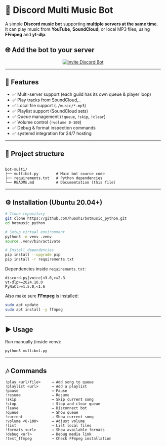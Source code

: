# 🎵 Discord Multi Music Bot

A simple **Discord music bot** supporting **multiple servers at the same time**.  
It can play music from **YouTube**, **SoundCloud**, or local MP3 files, using **FFmpeg** and **yt-dlp**.

## 🌐 Add the bot to your server


<p align="center">
  <a href="https://huoshi.pythonanywhere.com/bot">
    <img src="https://img.shields.io/badge/Invite%20my%20Bot-%235865F2?style=for-the-badge&logo=discord&logoColor=white" alt="Invite Discord Bot"/>
  </a>
</p>

---

## 🚀 Features

- ✅ Multi-server support (each guild has its own queue & player loop)  
- ✅ Play tracks from SoundCloud,..  
- ✅ Local file support (`./music/*.mp3`)  
- ✅ Playlist support (SoundCloud sets)  
- ✅ Queue management (`!queue`, `!skip`, `!clear`)  
- ✅ Volume control (`!volume 0-100`)  
- ✅ Debug & format inspection commands  
- ✅ systemd integration for 24/7 hosting  

---

## 📂 Project structure

```

bot-multi/
├── multibot.py        # Main bot source code
├── requirements.txt   # Python dependencies
└── README.md          # Documentation (this file)

````

---

## ⚙️ Installation (Ubuntu 20.04+)

```bash
# Clone repository
git clone https://github.com/huosh1/botmusic_python.git
cd botmusic_python

# Setup virtual environment
python3 -m venv .venv
source .venv/bin/activate

# Install dependencies
pip install --upgrade pip
pip install -r requirements.txt
````

Dependencies inside `requirements.txt`:

```
discord.py[voice]<3.0,>=2.3
yt-dlp>=2024.10.0
PyNaCl>=1.5.0,<1.6
```

Also make sure **FFmpeg** is installed:

```bash
sudo apt update
sudo apt install -y ffmpeg
```

---

## ▶️ Usage

Run manually (inside venv):

```bash
python3 multibot.py
```


---

## 🎶 Commands

```
!play <url/file>     → Add song to queue
!playlist <url>      → Add a playlist
!pause               → Pause
!resume              → Resume
!skip                → Skip current song
!stop                → Stop and clear queue
!leave               → Disconnect bot
!queue               → Show queue
!current             → Show current song
!volume <0-100>      → Adjust volume
!list                → List local files
!formats <url>       → Show available formats
!debug <url>         → Debug media link
!test_ffmpeg         → Check FFmpeg installation
```


